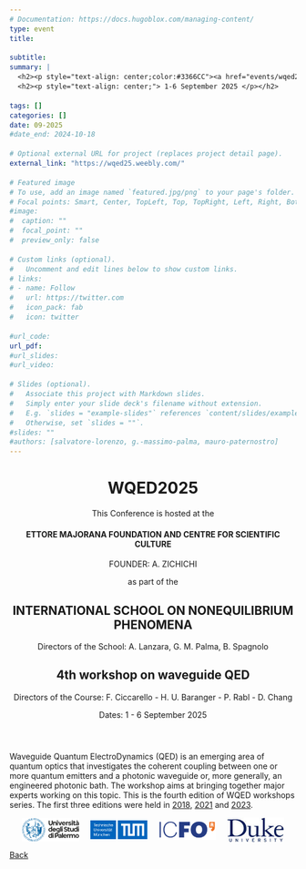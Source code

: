```yaml
---
# Documentation: https://docs.hugoblox.com/managing-content/
type: event
title: 
  
subtitle: 
summary: |
  <h2><p style="text-align: center;color:#3366CC"><a href="events/wqed2025">4th workshop on waveguide QED</a></p></h2>
  <h2><p style="text-align: center;"> 1-6 September 2025 </p></h2>

tags: []
categories: []
date: 09-2025
#date_end: 2024-10-18

# Optional external URL for project (replaces project detail page).
external_link: "https://wqed25.weebly.com/"

# Featured image
# To use, add an image named `featured.jpg/png` to your page's folder.
# Focal points: Smart, Center, TopLeft, Top, TopRight, Left, Right, BottomLeft, Bottom, BottomRight.
#image:
#  caption: ""
#  focal_point: ""
#  preview_only: false

# Custom links (optional).
#   Uncomment and edit lines below to show custom links.
# links:
# - name: Follow
#   url: https://twitter.com
#   icon_pack: fab
#   icon: twitter

#url_code: 
url_pdf: 
#url_slides: 
#url_video: 

# Slides (optional).
#   Associate this project with Markdown slides.
#   Simply enter your slide deck's filename without extension.
#   E.g. `slides = "example-slides"` references `content/slides/example-slides.md`.
#   Otherwise, set `slides = ""`.
#slides: ""
#authors: [salvatore-lorenzo, g.-massimo-palma, mauro-paternostro]
---
```

<html lang="en">


<title></title>
    <style>
        .myButton {
            background-color: blue; /* Background color */
            color: white;           /* Text color */
            border: none;           /* Remove borders if needed */
            padding: 10px 20px;
            border-radius: 5px;     /* Optional rounded corners */
        }
        /* Hover effect */
        .myButton:hover {
          background-color: darkblue;
        }
        .nav-link[data-bs-target]:hover {
        }
        .nav-link[data-bs-target] {
            color: black;
            background-color: #f0f0f0;
            border-color: var(--bs-btn-hover-border-color);
        }
        .nav-link[data-bs-target].active {
            color: #FFFFFF;
            background-color: #7799AA;
            border-color: var(--bs-btn-hover-border-color);
        }
        .event-row {
            display: flex;
            align-items: stretch;
            margin-bottom: 0px;
            /*border: 2px solid white;*/
        }
        .event-time {
            width: 150px;
            display: flex;
            align-items: center;
            justify-content: center;
            text-align: center;
            /*padding: 0px;*/
        }
        .event-description {
            flex-grow: 2;
            display: flex;
            flex-direction: column;
            justify-content: center;
            text-align: center;
            padding: 0px 20px 20px 20px;
        }
        .event-description-break {
            flex-grow: 1;
            display: flex;
            flex-direction: column;
            justify-content: center;
            text-align: center;
            padding: 0px 0px 0px 0px;
        }
        .speaker-name {
            cursor: pointer;
            color: #3366CC;
            text-decoration: underline;
        }
        .speaker-name:hover {
            color: #0056b3;
        }
        .blue-bg {
            background-color: #3366CC;
            color: white;
        }
        .gray-bg {
            background-color: #7799AA;
            color: white;
        }
        .light-gray-bg {
            background-color: #f0f0f0;
        }
        .white-bg {
            background-color: #ffffff;
        }
        .dark-gray-bg {
            background-color: rgb(220,220,220);
        }
        .program-container {
            height: 800px; /* Adjust this value to change the overall height of the schedule */
        }
    </style>

<body>
<div class="container my-5">
        <header class="text-center mb-5">
            <h1>WQED2025</h1>
            <p class="small">This Conference is hosted at the</p>
            <h4>ETTORE MAJORANA FOUNDATION AND CENTRE FOR SCIENTIFIC CULTURE</h4>
            <p class="small">FOUNDER: A. ZICHICHI</p>
            <p class="small">as part of the</p>
            <h2>INTERNATIONAL SCHOOL ON NONEQUILIBRIUM PHENOMENA</h2>
            <p>Directors of the School: A. Lanzara, G. M. Palma, B. Spagnolo</p>
            <h2 class="text-primary">4th workshop on waveguide QED</h2>
            <p>Directors of the Course: F. Ciccarello - H. U. Baranger - P. Rabl - D. Chang</p> 
            <p>Dates: 1 - 6 September 2025</p>
        </header>
        <section class="mb-5">
            <p>
            Waveguide Quantum ElectroDynamics (QED) is an emerging area of quantum optics that investigates the coherent coupling between one or more quantum emitters and a photonic waveguide or, more generally, an engineered photonic bath. The workshop aims at bringing together major experts working on this topic. This is the fourth edition of WQED workshops series. The first three editions were held in <a href="https://wqed18.weebly.com" target="_blank">2018</a>, <a href="https://wqed20.weebly.com" target="_blank">2021</a> and <a href="https://wqed23.weebly.com" target="_blank">2023</a>. 
            <div style="display: flex; justify-content: center; align-items: center; gap: 20px;">
                <img src="./unipa.png" alt="UNIPA Logo" style="width: 100px;">
                <img src="tum.png" alt="TUM Logo" style="width: 100px;">
                <img src="icfo.png" alt="ICFO Logo" style="width: 100px;">
                <img src="duke.jpg" alt="Duke Logo" style="width: 100px;">
            </div>    </section>
<p class="text-center">
<a class="lead" href="../../">Back</a></p>
</div>
</body>
</html>
